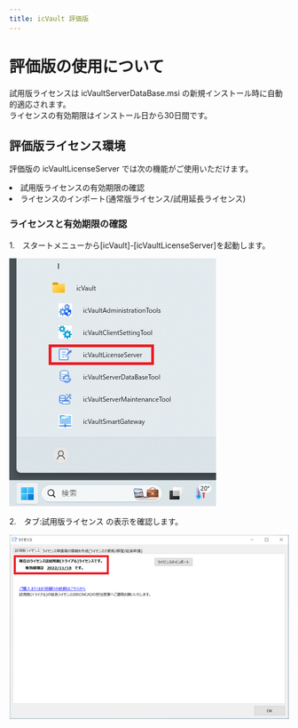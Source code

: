```yaml
---
title: icVault 評価版
---
```


# 評価版の使用について

試用版ライセンスは icVaultServerDataBase.msi の新規インストール時に自動的適応されます。<br>
ライセンスの有効期限はインストール日から30日間です。


## 評価版ライセンス環境

評価版の icVaultLicenseServer では次の機能がご使用いただけます。

<li>試用版ライセンスの有効期限の確認</li>
<li>ライセンスのインポート(通常版ライセンス/試用延長ライセンス)</li>


### ライセンスと有効期限の確認
1.　スタートメニューから[icVault]-[icVaultLicenseServer]を起動します。

![icVaultLicenseServer](./img/trial_001.png)

2.　タブ:試用版ライセンス の表示を確認します。

![評価版確認画面](./img/trial_002.png)
